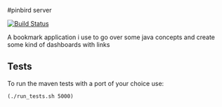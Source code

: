 #pinbird server

[![Build Status](https://travis-ci.org/xorrr/pinbird.png)](https://travis-ci.org/xorrr/pinbird)

A bookmark application i use to go over some java concepts and
create some kind of dashboards with links

## Tests

To run the maven tests with a port of your choice use:

    (./run_tests.sh 5000)
